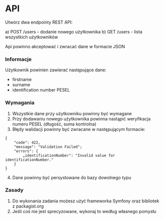 API
====================

Utwórz dwa endpointy REST API:

a) POST /users - dodanie nowego użytkownika
b) GET /users - lista wszystkich użytkowników

Api powinno akceptować i zwracać dane w formacie JSON

### Informacje
Użytkownik powinien zawierać następujące dane:
- firstname 
- surname
- identification number PESEL 

### Wymagania
1. Wszystkie dane przy użytkowniku powinny być wymagane
2. Przy dodawaniu nowego użytkownika powinna nastąpić weryfikacja numeru PESEL (długość, suma kontrolna)
3. Błędy walidacji powinny być zwracane w następującym formacie:

````
{
    "code": 422,
    "message": "Validation Failed";
    "errors": {
        „identificationNumber": "Invalid value for identificationNumber."
    }
}
````
4. Dane powinny być persystowane do bazy dowolnego typu

### Zasady
1. Do wykonania zadania możesz użyć frameworka Symfony oraz bibliotek z packagist.org
2. Jeśli coś nie jest sprecyzowane, wykonaj to według własnego pomysłu




